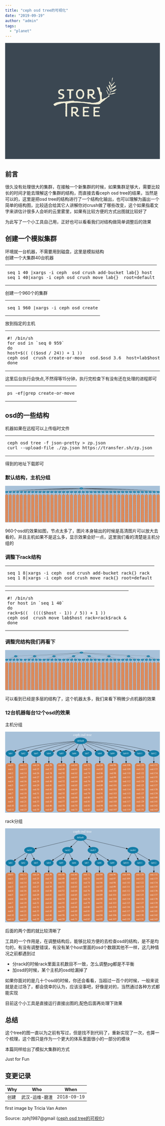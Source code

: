 ```yaml
---
title: "ceph osd tree的可视化"
date: "2019-09-19"
author: "admin"
tags: 
  - "planet"
---
```


  
![](images/stor_tree.png)  

## 前言

很久没有处理很大的集群，在接触一个新集群的时候，如果集群足够大，需要比较长的时间才能去理解这个集群的结构，而直接去看ceph osd tree的结果，当然是可以的，这里是把osd tree的结构进行了一个结构化输出，也可以理解为画出一个简单的结构图，比较适合给其它人讲解你对crush做了哪些改变，这个如果指着文字来讲估计很多人会听的云里雾里，如果有比较方便的方式出图就比较好了

为此写了一个小工具自己用，正好也可以看看我们对结构做简单调整后的效果

## 创建一个模拟集群

环境就一台机器，不需要用到磁盘，这里是模拟结构  
创建一个大集群40台机器  

<table><tbody><tr><td class="code"><pre><span class="line">seq <span class="number">1</span> <span class="number">40</span> |xargs -i ceph  osd crush add-bucket lab{} host</span><br><span class="line">seq <span class="number">1</span> <span class="number">40</span>|xargs -i ceph osd crush move lab{}  root=default</span><br></pre></td></tr></tbody></table>

创建一个960个的集群  

<table><tbody><tr><td class="code"><pre><span class="line">seq <span class="number">1</span> <span class="number">960</span> |xargs -i ceph osd create</span><br></pre></td></tr></tbody></table>

放到指定的主机  

<table><tbody><tr><td class="code"><pre><span class="line"><span class="shebang">#! /bin/sh</span></span><br><span class="line"><span class="keyword">for</span> osd <span class="keyword">in</span> `seq <span class="number">0</span> <span class="number">959</span>`</span><br><span class="line"><span class="keyword">do</span></span><br><span class="line">host=$(( ((<span class="variable">$osd</span> / <span class="number">24</span>)) + <span class="number">1</span> ))</span><br><span class="line">ceph osd  crush create-or-move  osd.<span class="variable">$osd</span> <span class="number">3.6</span>  host=lab<span class="variable">$host</span> &amp;</span><br><span class="line"><span class="keyword">done</span></span><br></pre></td></tr></tbody></table>

这里后台执行会快点,不然得等15分钟，执行完检查下有没有还在处理的进程即可  

<table><tbody><tr><td class="code"><pre><span class="line">ps -ef|grep create-or-move</span><br></pre></td></tr></tbody></table>

## osd的一些结构

机器如果在远程可以上传临时文件  

<table><tbody><tr><td class="code"><pre><span class="line">ceph osd tree <span class="operator">-f</span> json-pretty &gt; zp.json</span><br><span class="line">curl --upload-file ./zp.json https://transfer.sh/zp.json</span><br></pre></td></tr></tbody></table>

得到的地址下载即可

### 默认结构，主机分组

![](images/cephosdtree-host.png)

960个osd的效果如图，节点太多了，图片本身输出的时候是高清图片可以放大去看的，并且主机如果不是这么多，显示效果会好一点，这里我们看的清楚是主机分组的

### 调整下rack结构

<table><tbody><tr><td class="code"><pre><span class="line">seq <span class="number">1</span> <span class="number">8</span>|xargs -i ceph  osd crush add-bucket rack{} rack</span><br><span class="line">seq <span class="number">1</span> <span class="number">8</span>|xargs -i ceph osd crush move rack{} root=default</span><br></pre></td></tr></tbody></table>

<table><tbody><tr><td class="code"><pre><span class="line"><span class="shebang">#! /bin/sh</span></span><br><span class="line"><span class="keyword">for</span> host <span class="keyword">in</span> `seq <span class="number">1</span> <span class="number">40</span>`</span><br><span class="line"><span class="keyword">do</span></span><br><span class="line">rack=$((  ((((<span class="variable">$host</span> - <span class="number">1</span>)) / <span class="number">5</span>)) + <span class="number">1</span> ))</span><br><span class="line">ceph osd  crush move lab<span class="variable">$host</span> rack=rack<span class="variable">$rack</span> &amp;</span><br><span class="line"><span class="keyword">done</span></span><br></pre></td></tr></tbody></table>

### 调整完结构我们再看下

![](images/cephosdtree-rack.png)

可以看到已经是多层的结构了，这个机器太多，我们来看下稍微少点机器的效果

### 12台机器每台12个osd的效果

主机分组

![](images/cephosdtree-smallhost.png)

rack分组

![](images/cephosdtree-smallrack.png)

后面的两个图的就比较清晰了

工具的一个作用是，在调整结构后，能够比较方便的去检查osd的结构，是不是均匀的，有没有调整错误，有没有某个host里面的osd个数跟其他不一样，这几种情况之前都遇到过

- 分rack的时候rack里面主机数目不一致，怎么调整pg都是不平衡
- 加osd的时候，某个主机的osd给漏掉了

如果你面对的是几十个osd的时候，你还会看看，当超过一百个的时候，一般来说就是走过场了，都会侥幸的认为，应该没事吧，好像是对的，当然通过各种方式都能实现

目前这个小工具是直接运行直接出图的,配色后面再处理下效果

## 总结

这个tree的图一直以为之前有写过，但是找不到代码了，重新实现了一次，也算一个梳理，这个图只是作为一个更大的体系里面很小的一部分的模块

本篇同样给出了模拟大集群的方式

Just for Fun

## 变更记录

| Why | Who | When |
| --- | --- | --- |
| 创建 | 武汉-运维-磨渣 | 2018-09-19 |

first image by Tricia Van Asten

Source: zphj1987@gmail ([ceph osd tree的可视化](http://www.zphj1987.com/2019/09/19/ceph-osd-tree-graphical/))
